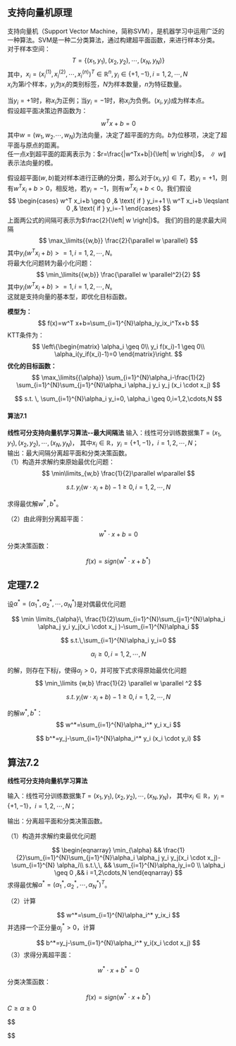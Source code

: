 ## 支持向量机原理

支持向量机（Support Vector Machine，简称SVM），是机器学习中运用广泛的一种算法。SVM是一种二分类算法，通过构建超平面函数，来进行样本分类。  
对于样本空间：
$$T=\{(x_1,y_1),(x_2,y_2),\cdots,(x_N,y_N)\}$$
其中，$x_i=(x_i^{(1)},x_i^{(2)},\cdots,x_i^{(n)})^T \in \mathbb{R}^{n}, y_i \in \{+1,-1\},i=1,2,\cdots,N$   
$x_i$为第$i$个样本，$y_i$为$x_i$的类别标签，$N$为样本数量，$n$为特征数量。

当$y_i=+1$时，称$x_i$为正例；当$y_i=-1$时，称$x_i$为负例。$(x_i,y_i)$成为样本点。  
假设超平面决策边界函数为：
$$w^Tx+b=0$$
其中$w=(w_1,w_2.\cdots,w_N)$为法向量，决定了超平面的方向。$b$为位移项，决定了超平面与原点的距离。  
任一点$x$到超平面的距离表示为：$r=\frac{|w^Tx+b|}{\left| w \right|}$，$\parallel w \parallel$表示法向量的模。  

假设超平面$(w,b)$能对样本进行正确的分类，那么对于$(x_i,y_i) \in T$，若$y_i=+1$，则有$w^T x_i+b>0$，相反地，若$y_i=-1$，则有$w^T x_i+b<0$。我们假设
$$
\begin{cases}
w^T x_i+b \geq 0 ,& \text{ if } y_i=+1 \\ 
w^T x_i+b \leqslant 0 ,& \text{ if } y_i=-1
\end{cases}
$$
上面两公式的间隔可表示为$\frac{2}{\left| w \right|}$。
我们的目的是求最大间隔
$$
\max_\limits{{w,b}} \frac{2}{\parallel w \parallel}
$$
其中$y_i(w^T x_i+b)>=1,i=1,2,\cdots,N$。  
将最大化问题转为最小化问题：
$$
\min_\limits{{w,b}} \frac{\parallel w \parallel^2}{2}
$$
其中$y_i(w^Tx_i+b)>=1,i=1,2,\cdots,N$。  
这就是支持向量的基本型，即优化目标函数。  

**模型为：**
$$
f(x)=w^T x+b=\sum_{i=1}^{N}\alpha_iy_ix_i^Tx+b
$$
KTT条件为：
$$
\left\{\begin{matrix}
\alpha_i \geq 0\\ 
y_i f(x_i)-1 \geq 0\\ 
\alpha_i(y_if(x_i)-1)=0
\end{matrix}\right.
$$
**优化的目标函数：**
$$
\max_\limits{{\alpha}} \sum_{i=1}^{N}\alpha_i-\frac{1}{2} \sum_{i=1}^{N}\sum_{j=1}^{N}\alpha_i \alpha_j y_i y_j (x_i \cdot x_j)
$$

$$
s.t. \, \sum_{i=1}^{N}\alpha_i y_i=0,  \alpha_i \geq 0,i=1,2,\cdots,N
$$


#### 算法7.1
**线性可分支持向量机学习算法--最大间隔法**
输入：线性可分训练数据集$T={(x_1,y_1),(x_2,y_2),\cdots,(x_N,y_N)}$，
其中$x_i \in \mathbb{R}$，$y_i=\{+1,-1\}$，$i=1,2,\cdots,N$；  
输出：最大间隔分离超平面和分类决策函数。  
（1）构造并求解约束原始最优化问题：
$$
\min\limits_{w,b} \frac{1}{2}\parallel w\parallel
$$

$$
s.t.  \, y_i(w\cdot x_i+b)-1\geq 0,\,i=1,2,\cdots,N
$$

求得最优解$w^{*}\,,b^{*}$。

（2）由此得到分离超平面：

$$
w^*\cdot x+b=0
$$
分类决策函数：

$$
f(x)=sign(w^*\cdot x+b^*)
$$


## 定理7.2 

设$\alpha^*=(\alpha_1^*,\alpha_2^*,\cdots,\alpha_N^*)$是对偶最优化问题

$$
\min \limits_{\alpha}\, \frac{1}{2}\sum_{i=1}^{N}\sum_{j=1}^{N}\alpha_i \alpha_j y_i y_j(x_i \cdot x_j )-\sum_{i=1}^{N}\alpha_i
$$

$$
s.t.\,\sum_{i=1}^{N}\alpha_i y_i=0
$$

$$
\alpha_i\geq 0,\,i=1,2,\cdots,N
$$

的解，则存在下标$j$，使得$\alpha_j>0$，并可按下式求得原始最优化问题
$$
\min_\limits {w,b} \frac{1}{2} \parallel w \parallel ^2
$$

$$
s.t. \, y_i(w \cdot x_i + b) -1 \geq 0, \, i = 1,2,\cdots,N
$$

的解$w^*,b^*$：
$$
w^*=\sum_{i=1}^{N}\alpha_i^* y_i x_i
$$

$$
b^*=y_j-\sum_{i=1}^{N}\alpha_i^* y_i (x_i \cdot y_i)
$$



## 算法7.2 

**线性可分支持向量机学习算法**

输入：线性可分训练数据集$T={(x_1,y_1),(x_2,y_2),\cdots,(x_N,y_N)}$，
其中$x_i \in \mathbb{R}$，$y_i=\{+1, -1\}$，$i=1,2,\cdots,N$；  

输出：分离超平面和分类决策函数。  

（1）构造并求解约束最优化问题

$$
\begin{eqnarray} 
\min_{\alpha} && \frac{1}{2}\sum_{i=1}^{N}\sum_{j=1}^{N}\alpha_i \alpha_j y_i y_j(x_i \cdot x_j)-\sum_{i=1}^{N} \alpha_i\\
s.t.\,\, && \sum_{i=1}^{N}\alpha_iy_i=0  \\ \alpha_i \geq 0 ,&& i =1,2\cdots,N
\end{eqnarray}
$$
求得最优解$\alpha^*=(\alpha_1^*,\alpha_2^*,\cdots,\alpha_N^*)^T$。

（2）计算  

$$
w^*=\sum_{i=1}^{N}\alpha_i^* y_ix_i
$$
并选择一个正分量$\alpha_j^*>0$，计算

$$
b^*=y_j-\sum_{i=1}^{N}\alpha_i^* y_i(x_i \cdot x_j)
$$
（3）求得分离超平面：

$$
w^*\cdot x+b^*=0
$$
分类决策函数：

$$
f(x)=sign(w^*\cdot x+b^*)
$$
$C\geq \alpha \geq0$

$$

$$
